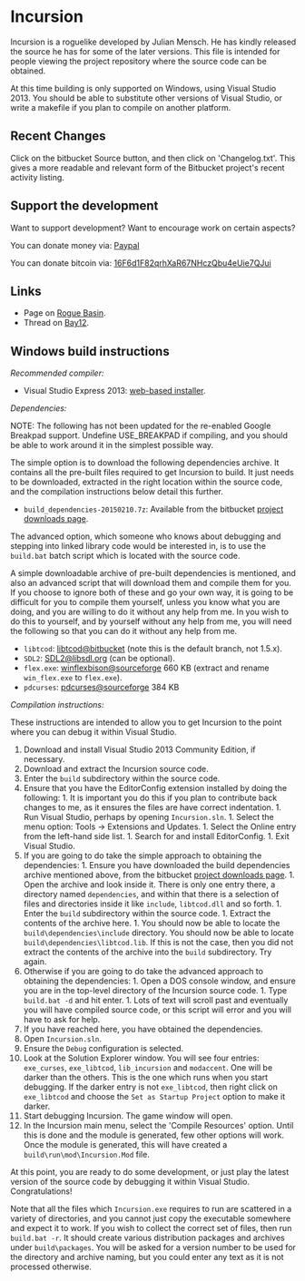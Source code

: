 Incursion
=========

Incursion is a roguelike developed by Julian Mensch.  He has kindly released the source he has for some of the later versions.  This file is intended for people viewing the project repository where the source code can be obtained.

At this time building is only supported on Windows, using Visual Studio 2013.  You should be able to substitute other versions of Visual Studio, or write a makefile if you plan to compile on another platform.

Recent Changes
--------------

Click on the bitbucket Source button, and then click on 'Changelog.txt'.  This gives a more readable and relevant form of the Bitbucket project's recent activity listing.

Support the development
-----------------------

Want to support development?  Want to encourage work on certain aspects?

You can donate money via: [Paypal](http://disinterest.org/donate.html)

You can donate bitcoin via: [16F6d1F82qrhXaR67NHczQbu4eUie7QJui](https://blockchain.info/address/16F6d1F82qrhXaR67NHczQbu4eUie7QJui)

Links
-----

 * Page on [Rogue Basin](http://www.roguebasin.com/index.php?title=Incursion).
 * Thread on [Bay12](http://bay12forums.com/smf/index.php?topic=139289).

Windows build instructions
--------------------------

*Recommended compiler:*

  * Visual Studio Express 2013: [web-based installer](http://www.visualstudio.com/en-us/downloads/download-visual-studio-vs#d-community).

*Dependencies:*

NOTE: The following has not been updated for the re-enabled Google Breakpad support.  Undefine USE_BREAKPAD if compiling, and you should be able to work around it in the simplest possible way.

The simple option is to download the following dependencies archive.  It contains all the pre-built files required to get Incursion to build.  It just needs to be downloaded, extracted in the right location within the source code, and the compilation instructions below detail this further.

  * `build_dependencies-20150210.7z`: Available from the bitbucket [project downloads page](https://bitbucket.org/rmtew/incursion-roguelike/downloads).

The advanced option, which someone who knows about debugging and stepping into linked library code would be interested in, is to use the `build.bat` batch script which is located with the source code.

A simple downloadable archive of pre-built dependencies is mentioned, and also an advanced script that will download them and compile them for you.  If you choose to ignore both of these and go your own way, it is going to be difficult for you to compile them yourself, unless you know what you are doing, and you are willing to do it without any help from me.  In you wish to do this to yourself, and by yourself without any help from me, you will need the following so that you can do it without any help from me.

  * `libtcod`: [libtcod@bitbucket](https://bitbucket.org/jice/libtcod/) (note this is the default branch, not 1.5.x).
  * `SDL2`: [SDL2@libsdl.org](https://www.libsdl.org/hg.php) (can be optional).
  * `flex.exe`: [winflexbison@sourceforge](http://sourceforge.net/projects/winflexbison/) 660 KB (extract and rename `win_flex.exe` to `flex.exe`).
  * `pdcurses`: [pdcurses@sourceforge](http://pdcurses.sourceforge.net) 384 KB

*Compilation instructions:*

These instructions are intended to allow you to get Incursion to the point where you can debug it within Visual Studio.

  1. Download and install Visual Studio 2013 Community Edition, if necessary.
  1. Download and extract the Incursion source code.
  1. Enter the `build` subdirectory within the source code.
  1. Ensure that you have the EditorConfig extension installed by doing the following:
    1. It is important you do this if you plan to contribute back changes to me, as it ensures the files are have correct indentation.
    1. Run Visual Studio, perhaps by opening `Incursion.sln`.
    1. Select the menu option: Tools -> Extensions and Updates.
    1. Select the Online entry from the left-hand side list.
    1. Search for and install EditorConfig.
    1. Exit Visual Studio.
  1. If you are going to do take the simple approach to obtaining the dependencies:
    1. Ensure you have downloaded the build dependencies archive mentioned above, from the bitbucket [project downloads page](https://bitbucket.org/rmtew/incursion-roguelike/downloads).
    1. Open the archive and look inside it.  There is only one entry there, a directory named `dependencies`, and within that there is a selection of files and directories inside it like `include`, `libtcod.dll` and so forth.
    1. Enter the `build` subdirectory within the source code.
    1. Extract the contents of the archive here.
    1. You should now be able to locate the `build\dependencies\include` directory.  You should now be able to locate `build\dependencies\libtcod.lib`.  If this is not the case, then you did not extract the contents of the archive into the `build` subdirectory.  Try again.
  1. Otherwise if you are going to do take the advanced approach to obtaining the dependencies:
    1. Open a DOS console window, and ensure you are in the top-level directory of the Incursion source code.
    1. Type `build.bat -d` and hit enter.
    1. Lots of text will scroll past and eventually you will have compiled source code, or this script will error and you will have to ask for help.
  1. If you have reached here, you have obtained the dependencies.
  1. Open `Incursion.sln`.
  1. Ensure the `Debug` configuration is selected.
  1. Look at the Solution Explorer window.  You will see four entries: `exe_curses`, `exe_libtcod`, `lib_incursion` and `modaccent`.  One will be darker than the others.  This is the one which runs when you start debugging.  If the darker entry is not `exe_libtcod`, then right click on `exe_libtcod` and choose the `Set as Startup Project` option to make it darker.
  1. Start debugging Incursion.  The game window will open.
  1. In the Incursion main menu, select the 'Compile Resources' option.  Until this is done and the module is generated, few other options will work.  Once the module is generated, this will have created a `build\run\mod\Incursion.Mod` file.

At this point, you are ready to do some development, or just play the latest version of the source code by debugging it within Visual Studio.  Congratulations!

Note that all the files which `Incursion.exe` requires to run are scattered in a variety of directories, and you cannot just copy the executable somewhere and expect it to work.  If you wish to collect the correct set of files, then run `build.bat -r`.  It should create various distribution packages and archives under `build\packages`.  You will be asked for a version number to be used for the directory and archive naming, but you could enter any text as it is not processed otherwise.